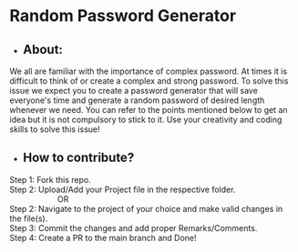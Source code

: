 # Random Password Generator

- ## About:
We all are familiar with the importance of complex password. At times it is difficult to think of or create a complex and strong password. To solve this issue we expect you to create a password generator that will save everyone's time and generate a random password of desired length whenever we need. You can refer to the points mentioned below to get an idea but it is not compulsory to stick to it. Use your creativity and coding skills to solve this issue!


- ## How to contribute?
Step 1: Fork this repo.<br>
Step 2: Upload/Add your Project file in the respective folder.<br>
&emsp;&emsp;&emsp;&emsp;&emsp;&emsp;OR<br>
Step 2: Navigate to the project of your choice and make valid changes in the file(s).<br>
Step 3: Commit the changes and add proper Remarks/Comments.<br>
Step 4: Create a PR to the main branch and Done!
